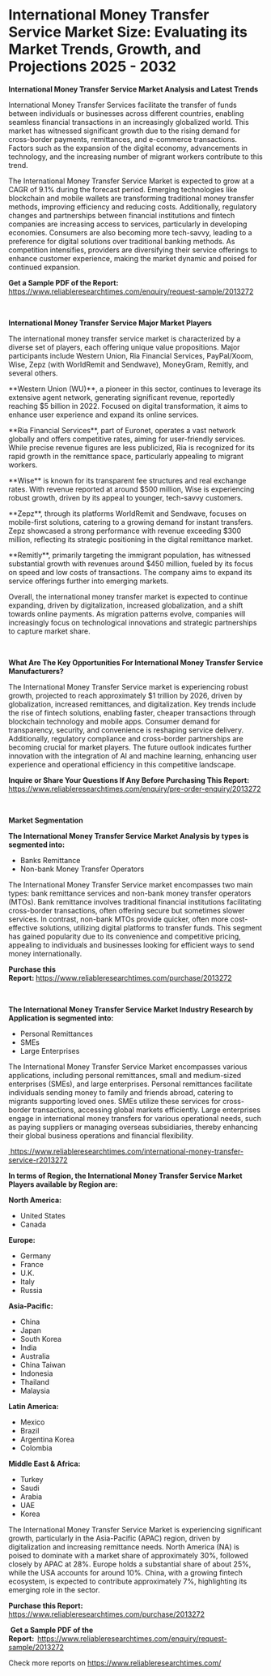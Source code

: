 <p><h1>International Money Transfer Service Market Size: Evaluating its Market Trends, Growth, and Projections 2025 - 2032</h1></p><p><strong>International Money Transfer Service Market Analysis and Latest Trends</strong></p>
<p><p>International Money Transfer Services facilitate the transfer of funds between individuals or businesses across different countries, enabling seamless financial transactions in an increasingly globalized world. This market has witnessed significant growth due to the rising demand for cross-border payments, remittances, and e-commerce transactions. Factors such as the expansion of the digital economy, advancements in technology, and the increasing number of migrant workers contribute to this trend. </p><p>The International Money Transfer Service Market is expected to grow at a CAGR of 9.1% during the forecast period. Emerging technologies like blockchain and mobile wallets are transforming traditional money transfer methods, improving efficiency and reducing costs. Additionally, regulatory changes and partnerships between financial institutions and fintech companies are increasing access to services, particularly in developing economies. Consumers are also becoming more tech-savvy, leading to a preference for digital solutions over traditional banking methods. As competition intensifies, providers are diversifying their service offerings to enhance customer experience, making the market dynamic and poised for continued expansion.</p></p>
<p><strong>Get a Sample PDF of the Report:&nbsp;</strong> <a href="https://www.reliableresearchtimes.com/enquiry/request-sample/2013272?utm_campaign=2006&utm_medium=2&utm_source=Github&utm_content=ia&utm_term=10032025&utm_id=international-money-transfer-service">https://www.reliableresearchtimes.com/enquiry/request-sample/2013272</a></p>
<p>&nbsp;</p>
<p><strong>International Money Transfer Service Major Market Players</strong></p>
<p><p>The international money transfer service market is characterized by a diverse set of players, each offering unique value propositions. Major participants include Western Union, Ria Financial Services, PayPal/Xoom, Wise, Zepz (with WorldRemit and Sendwave), MoneyGram, Remitly, and several others.</p><p>**Western Union (WU)**, a pioneer in this sector, continues to leverage its extensive agent network, generating significant revenue, reportedly reaching $5 billion in 2022. Focused on digital transformation, it aims to enhance user experience and expand its online services.</p><p>**Ria Financial Services**, part of Euronet, operates a vast network globally and offers competitive rates, aiming for user-friendly services. While precise revenue figures are less publicized, Ria is recognized for its rapid growth in the remittance space, particularly appealing to migrant workers.</p><p>**Wise** is known for its transparent fee structures and real exchange rates. With revenue reported at around $500 million, Wise is experiencing robust growth, driven by its appeal to younger, tech-savvy customers.</p><p>**Zepz**, through its platforms WorldRemit and Sendwave, focuses on mobile-first solutions, catering to a growing demand for instant transfers. Zepz showcased a strong performance with revenue exceeding $300 million, reflecting its strategic positioning in the digital remittance market.</p><p>**Remitly**, primarily targeting the immigrant population, has witnessed substantial growth with revenues around $450 million, fueled by its focus on speed and low costs of transactions. The company aims to expand its service offerings further into emerging markets.</p><p>Overall, the international money transfer market is expected to continue expanding, driven by digitalization, increased globalization, and a shift towards online payments. As migration patterns evolve, companies will increasingly focus on technological innovations and strategic partnerships to capture market share.</p></p>
<p>&nbsp;</p>
<p><strong>What Are The Key Opportunities For International Money Transfer Service Manufacturers?</strong></p>
<p><p>The International Money Transfer Service market is experiencing robust growth, projected to reach approximately $1 trillion by 2026, driven by globalization, increased remittances, and digitalization. Key trends include the rise of fintech solutions, enabling faster, cheaper transactions through blockchain technology and mobile apps. Consumer demand for transparency, security, and convenience is reshaping service delivery. Additionally, regulatory compliance and cross-border partnerships are becoming crucial for market players. The future outlook indicates further innovation with the integration of AI and machine learning, enhancing user experience and operational efficiency in this competitive landscape.</p></p>
<p><strong>Inquire or Share Your Questions If Any Before Purchasing This Report:</strong> <a href="https://www.reliableresearchtimes.com/enquiry/pre-order-enquiry/2013272?utm_campaign=2006&utm_medium=2&utm_source=Github&utm_content=ia&utm_term=10032025&utm_id=international-money-transfer-service">https://www.reliableresearchtimes.com/enquiry/pre-order-enquiry/2013272</a></p>
<p>&nbsp;</p>
<p><strong>Market Segmentation</strong></p>
<p><strong>The International Money Transfer Service Market Analysis by types is segmented into:</strong></p>
<p><ul><li>Banks Remittance</li><li>Non-bank Money Transfer Operators</li></ul></p>
<p><p>The International Money Transfer Service market encompasses two main types: bank remittance services and non-bank money transfer operators (MTOs). Bank remittance involves traditional financial institutions facilitating cross-border transactions, often offering secure but sometimes slower services. In contrast, non-bank MTOs provide quicker, often more cost-effective solutions, utilizing digital platforms to transfer funds. This segment has gained popularity due to its convenience and competitive pricing, appealing to individuals and businesses looking for efficient ways to send money internationally.</p></p>
<p><strong>Purchase this Report:&nbsp;</strong><a href="https://www.reliableresearchtimes.com/purchase/2013272?utm_campaign=2006&utm_medium=2&utm_source=Github&utm_content=ia&utm_term=10032025&utm_id=international-money-transfer-service">https://www.reliableresearchtimes.com/purchase/2013272</a></p>
<p>&nbsp;</p>
<p><strong>The International Money Transfer Service Market Industry Research by Application is segmented into:</strong></p>
<p><ul><li>Personal Remittances</li><li>SMEs</li><li>Large Enterprises</li></ul></p>
<p><p>The International Money Transfer Service Market encompasses various applications, including personal remittances, small and medium-sized enterprises (SMEs), and large enterprises. Personal remittances facilitate individuals sending money to family and friends abroad, catering to migrants supporting loved ones. SMEs utilize these services for cross-border transactions, accessing global markets efficiently. Large enterprises engage in international money transfers for various operational needs, such as paying suppliers or managing overseas subsidiaries, thereby enhancing their global business operations and financial flexibility.</p></p>
<p><a href="https://www.reliableresearchtimes.com/international-money-transfer-service-r2013272?utm_campaign=2006&utm_medium=2&utm_source=Github&utm_content=ia&utm_term=10032025&utm_id=international-money-transfer-service">&nbsp;https://www.reliableresearchtimes.com/international-money-transfer-service-r2013272</a></p>
<p><strong>In terms of Region, the International Money Transfer Service Market Players available by Region are:</strong></p>
<p>
    <p> <strong> North America: </strong>
        <ul>
            <li>United States</li>
            <li>Canada</li>
        </ul>
        </p> 
    <p> <strong> Europe: </strong>
        <ul>
            <li>Germany</li>
            <li>France</li>
            <li>U.K.</li>
            <li>Italy</li>
            <li>Russia</li>
        </ul>
        </p> 
    <p> <strong> Asia-Pacific: </strong>
        <ul>
            <li>China</li>
            <li>Japan</li>
            <li>South Korea</li>
            <li>India</li>
            <li>Australia</li>
            <li>China Taiwan</li>
            <li>Indonesia</li>
            <li>Thailand</li>
            <li>Malaysia</li>
        </ul>
        </p> 
    <p> <strong> Latin America: </strong>
        <ul>
            <li>Mexico</li>
            <li>Brazil</li>
            <li>Argentina Korea</li>
            <li>Colombia</li>
        </ul>
        </p> 
    <p> <strong> Middle East & Africa: </strong>
        <ul>
            <li>Turkey</li>
            <li>Saudi</li>
            <li>Arabia</li>
            <li>UAE</li>
            <li>Korea</li>
        </ul>
    </p>
    </p>
<p><p>The International Money Transfer Service Market is experiencing significant growth, particularly in the Asia-Pacific (APAC) region, driven by digitalization and increasing remittance needs. North America (NA) is poised to dominate with a market share of approximately 30%, followed closely by APAC at 28%. Europe holds a substantial share of about 25%, while the USA accounts for around 10%. China, with a growing fintech ecosystem, is expected to contribute approximately 7%, highlighting its emerging role in the sector.</p></p>
<p><strong>Purchase this Report: </strong><a href="https://www.reliableresearchtimes.com/purchase/2013272?utm_campaign=2006&utm_medium=2&utm_source=Github&utm_content=ia&utm_term=10032025&utm_id=international-money-transfer-service">https://www.reliableresearchtimes.com/purchase/2013272</a></p>
<p>&nbsp;<strong>Get a Sample PDF of the Report:&nbsp;&nbsp;</strong><a href="https://www.reliableresearchtimes.com/enquiry/request-sample/2013272?utm_campaign=2006&utm_medium=2&utm_source=Github&utm_content=ia&utm_term=10032025&utm_id=international-money-transfer-service">https://www.reliableresearchtimes.com/enquiry/request-sample/2013272</a></p>
<p><strong></strong></p>
<p>Check more reports on <a href="https://www.reliableresearchtimes.com/?utm_campaign=2006&utm_medium=2&utm_source=Github&utm_content=ia&utm_term=10032025&utm_id=international-money-transfer-service">https://www.reliableresearchtimes.com/</a></p>
